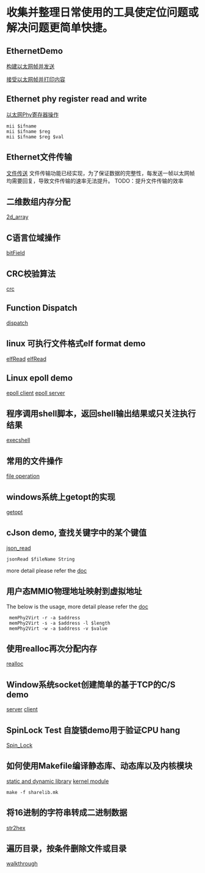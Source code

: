 # 收集并整理日常使用的工具使定位问题或解决问题更简单快捷。

## EthernetDemo
[构建以太网帧并发送](ethernetDemo/sendEther.c)

[接受以太网帧并打印内容](ethernetDemo/recvEther.c)

## Ethernet phy register read and write
[以太网Phy寄存器操作](mii/mii.c)
```
mii $ifname
mii $ifname $reg
mii $ifname $reg $val
```

## Ethernet文件传输
[文件传送](fileTransmit/README)
文件传输功能已经实现，为了保证数据的完整性，每发送一帧以太网帧均需要回复，导致文件传输的速率无法提升。
TODO：提升文件传输的效率

## 二维数组内存分配
[2d_array](2d_array/2d_array.c)

## C语言位域操作
[bitField](bitField/bitField.c)

## CRC校验算法
[crc](crc/crc32.c)

## Function Dispatch
[dispatch](dispatch/dispatch_test.c)

## linux 可执行文件格式elf format demo
[elfRead](elfRead/elf32bit.c)
[elfRead](elfRead/elf64.c)

## Linux epoll demo
[epoll client](epollDemo/epoll_client.c)
[epoll server](epollDemo/epoll_server.c)

## 程序调用shell脚本，返回shell输出结果或只关注执行结果
[execshell](execShell/execShell.c)

## 常用的文件操作
[file operation](file_operation/file.c)

## windows系统上getopt的实现
[getopt](getopt4windows/README.md)

## cJson demo, 查找关键字中的某个键值
[json_read](jsonRead/jsonRead.c)
```
jsonRead $fileName String
```
more detail please refer the [doc](jsonRead/README.md)

## 用户态MMIO物理地址映射到虚拟地址
The below is the usage, more detail please refer the [doc](memPhy2Virt/README.md)
```
 memPhy2Virt -r -a $address
 memPhy2Virt -s -a $address -l $length
 memPhy2Virt -w -a $address -v $value
 ```

## 使用realloc再次分配内存
[realloc](realloc/realloc_test.c)

## Window系统socket创建简单的基于TCP的C/S demo
[server](sockets_tcp/server.c)
[client](sockets_tcp/client.c)

## SpinLock Test 自旋锁demo用于验证CPU hang
[Spin_Lock](spinLockTest/spinLockTest.c)

## 如何使用Makefile编译静态库、动态库以及内核模块
[static and dynamic library](Makefile/library.mk)
[kernel module](Makefile/kernel_module.mk)

```
make -f sharelib.mk
```

## 将16进制的字符串转成二进制数据
[str2hex](str2hex/str2hex.c)

## 遍历目录，按条件删除文件或目录
[walkthrough](walkthrough/walkthroughPath.c)
